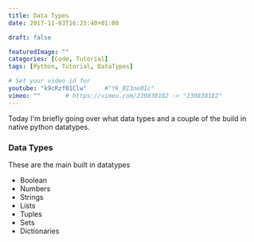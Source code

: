 ```yaml
---
title: Data Types
date: 2017-11-03T16:23:40+01:00

draft: false

featuredImage: ""
categories: [Code, Tutorial]
tags: [Python, Tutorial, DataTypes]

# Set your video id for
youtube: "k9cRzf01Clw"     #"Yk_BI3ne0Ic"
vimeo: ""       # https://vimeo.com/239830182 -> "239830182"
---
```


Today I'm briefly going over what data types and a couple of the build in native python datatypes. 

<!--more-->

>
### Data Types
These are the main built in  datatypes
> 
- Boolean
- Numbers
- Strings
- Lists
- Tuples
- Sets
- Dictionaries